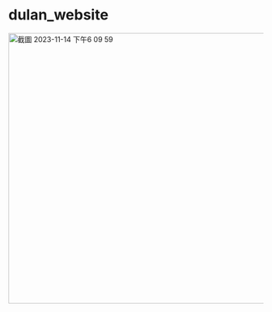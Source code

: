# dulan_website

<img width="534" alt="截圖 2023-11-14 下午6 09 59" src="https://github.com/peiyunjan0807/dulan_website/assets/150260168/4a5622a4-1252-4d64-8b35-62a28ccf7cf1">
